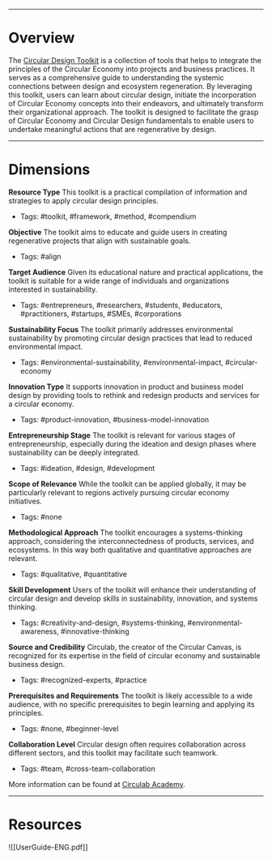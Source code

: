___
# Overview
The [Circular Design Toolkit](https://circulab.academy/circular-economy-tools/circular-design-toolkit/) is a collection of tools that helps to integrate the principles of the Circular Economy into projects and business practices. It serves as a comprehensive guide to understanding the systemic connections between design and ecosystem regeneration. By leveraging this toolkit, users can learn about circular design, initiate the incorporation of Circular Economy concepts into their endeavors, and ultimately transform their organizational approach. The toolkit is designed to facilitate the grasp of Circular Economy and Circular Design fundamentals to enable users to undertake meaningful actions that are regenerative by design.

___
# Dimensions

**Resource Type**
This toolkit is a practical compilation of information and strategies to apply circular design principles.
- Tags: #toolkit, #framework, #method, #compendium

**Objective**
The toolkit aims to educate and guide users in creating regenerative projects that align with sustainable goals.
- Tags: #align

**Target Audience**
Given its educational nature and practical applications, the toolkit is suitable for a wide range of individuals and organizations interested in sustainability.
- Tags: #entrepreneurs, #researchers, #students, #educators, #practitioners, #startups, #SMEs, #corporations

**Sustainability Focus**
The toolkit primarily addresses environmental sustainability by promoting circular design practices that lead to reduced environmental impact.
- Tags: #environmental-sustainability, #environmental-impact, #circular-economy

**Innovation Type**
It supports innovation in product and business model design by providing tools to rethink and redesign products and services for a circular economy.
- Tags: #product-innovation, #business-model-innovation

**Entrepreneurship Stage**
The toolkit is relevant for various stages of entrepreneurship, especially during the ideation and design phases where sustainability can be deeply integrated.
- Tags: #ideation, #design, #development

**Scope of Relevance**
While the toolkit can be applied globally, it may be particularly relevant to regions actively pursuing circular economy initiatives.
- Tags: #none 

**Methodological Approach**
The toolkit encourages a systems-thinking approach, considering the interconnectedness of products, services, and ecosystems. In this way both qualitative and quantitative approaches are relevant.
- Tags: #qualitative, #quantitative 

**Skill Development**
Users of the toolkit will enhance their understanding of circular design and develop skills in sustainability, innovation, and systems thinking.
- Tags: #creativity-and-design, #systems-thinking, #environmental-awareness, #innovative-thinking

**Source and Credibility**
Circulab, the creator of the Circular Canvas, is recognized for its expertise in the field of circular economy and sustainable business design.
- Tags: #recognized-experts, #practice

**Prerequisites and Requirements**
The toolkit is likely accessible to a wide audience, with no specific prerequisites to begin learning and applying its principles.
- Tags: #none, #beginner-level

**Collaboration Level**
Circular design often requires collaboration across different sectors, and this toolkit may facilitate such teamwork.
- Tags: #team, #cross-team-collaboration 

More information can be found at [Circulab Academy](https://circulab.academy/circular-economy-tools/circular-design-toolkit/).

___
# Resources

![[UserGuide-ENG.pdf]]
